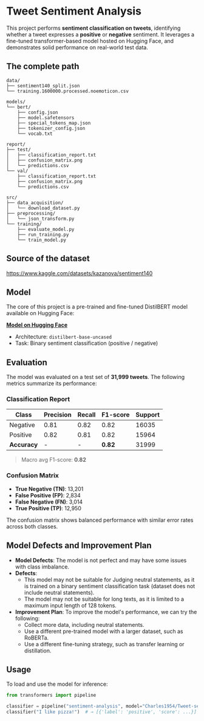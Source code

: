 # Tweet Sentiment Analysis

This project performs **sentiment classification on tweets**, identifying whether a tweet expresses a **positive** or **negative** sentiment. It leverages a fine-tuned transformer-based model hosted on Hugging Face, and demonstrates solid performance on real-world test data.

## The complete path
```
data/
├── sentiment140_split.json
└── training.1600000.processed.noemoticon.csv

models/
└── bert/
    ├── config.json
    ├── model.safetensors
    ├── special_tokens_map.json
    ├── tokenizer_config.json
    └── vocab.txt

report/
├── test/
│   ├── classification_report.txt
│   ├── confusion_matrix.png
│   └── predictions.csv
└── val/
    ├── classification_report.txt
    ├── confusion_matrix.png
    └── predictions.csv

src/
├── data_acquisition/
│   └── download_dataset.py
├── preprocessing/
│   └── json_transform.py
└── training/
    ├── evaluate_model.py
    ├── run_training.py
    └── train_model.py
```

## Source of the dataset

https://www.kaggle.com/datasets/kazanova/sentiment140

## Model

The core of this project is a pre-trained and fine-tuned DistilBERT model available on Hugging Face:

**[Model on Hugging Face]([https://huggingface.co/Charles1954/Tweet-sentiment-analysis](https://huggingface.co/Charles1954/Tweet-sentiment-analysis/tree/main))**

- Architecture: `distilbert-base-uncased`
- Task: Binary sentiment classification (positive / negative)

## Evaluation

The model was evaluated on a test set of **31,999 tweets**. The following metrics summarize its performance:

### Classification Report

| Class     | Precision | Recall | F1-score | Support |
|-----------|-----------|--------|----------|---------|
| Negative  | 0.81      | 0.82   | 0.82     | 16035   |
| Positive  | 0.82      | 0.81   | 0.82     | 15964   |
| **Accuracy** | -       | -      | **0.82** | 31999   |

> Macro avg F1-score: **0.82**

### Confusion Matrix

- **True Negative (TN)**: 13,201
- **False Positive (FP)**: 2,834
- **False Negative (FN)**: 3,014
- **True Positive (TP)**: 12,950

The confusion matrix shows balanced performance with similar error rates across both classes.

## Model Defects and Improvement Plan

- **Model Defects**: The model is not perfect and may have some issues with class imbalance.
- **Defects**: 
  - This model may not be suitable for Judging neutral statements, as it is trained on a binary sentiment classification task (dataset does not include neutral statements).
  - The model may not be suitable for long texts, as it is limited to a maximum input length of 128 tokens.
- **Improvement Plan**: To improve the model's performance, we can try the following:
  - Collect more data, including neutral statements.
  - Use a different pre-trained model with a larger dataset, such as RoBERTa.
  - Use a different fine-tuning strategy, such as transfer learning or distillation.

## Usage

To load and use the model for inference:

```python
from transformers import pipeline

classifier = pipeline("sentiment-analysis", model="Charles1954/Tweet-sentiment-analysis")
classifier("I like pizza!")  # → [{'label': 'positive', 'score': ...}]
